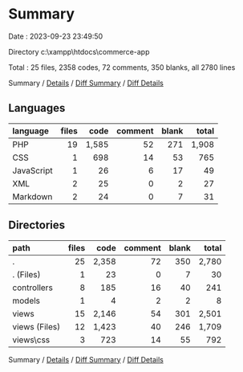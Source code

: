 # Summary

Date : 2023-09-23 23:49:50

Directory c:\\xampp\\htdocs\\commerce-app

Total : 25 files,  2358 codes, 72 comments, 350 blanks, all 2780 lines

Summary / [Details](details.md) / [Diff Summary](diff.md) / [Diff Details](diff-details.md)

## Languages
| language | files | code | comment | blank | total |
| :--- | ---: | ---: | ---: | ---: | ---: |
| PHP | 19 | 1,585 | 52 | 271 | 1,908 |
| CSS | 1 | 698 | 14 | 53 | 765 |
| JavaScript | 1 | 26 | 6 | 17 | 49 |
| XML | 2 | 25 | 0 | 2 | 27 |
| Markdown | 2 | 24 | 0 | 7 | 31 |

## Directories
| path | files | code | comment | blank | total |
| :--- | ---: | ---: | ---: | ---: | ---: |
| . | 25 | 2,358 | 72 | 350 | 2,780 |
| . (Files) | 1 | 23 | 0 | 7 | 30 |
| controllers | 8 | 185 | 16 | 40 | 241 |
| models | 1 | 4 | 2 | 2 | 8 |
| views | 15 | 2,146 | 54 | 301 | 2,501 |
| views (Files) | 12 | 1,423 | 40 | 246 | 1,709 |
| views\\css | 3 | 723 | 14 | 55 | 792 |

Summary / [Details](details.md) / [Diff Summary](diff.md) / [Diff Details](diff-details.md)
